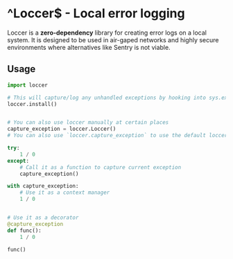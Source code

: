 ^Loccer$ - Local error logging
==============================

Loccer is a **zero-dependency** library for creating error logs on a local system. It is designed to be used in air-gaped networks and highly secure environments where alternatives like Sentry is not viable.


Usage
-----

```python
import loccer

# This will capture/log any unhandled exceptions by hooking into sys.excepthook
loccer.install()


# You can also use loccer manually at certain places
capture_exception = loccer.Loccer()
# You can also use `loccer.capture_exception` to use the default loccer instance created previously by loccer.install()

try:
    1 / 0
except:
    # Call it as a function to capture current exception
    capture_exception()

with capture_exception:
    # Use it as a context manager
    1 / 0


# Use it as a decorator
@capture_exception
def func():
    1 / 0

func()
```

